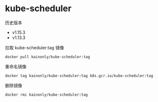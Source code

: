 # kube-scheduler

历史版本

- v1.15.3
- v1.13.3

拉取 kube-scheduler:tag 镜像

```shell
docker pull kainonly/kube-scheduler:tag
```

重命名镜像

```shell
docker tag kainonly/kube-scheduler:tag k8s.gcr.io/kube-scheduler:tag
```

删除镜像

```shell
docker rmi kainonly/kube-scheduler:tag
```
